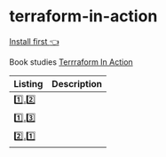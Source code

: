 # terraform-in-action

[Install first :point_left:](INSTALL.md)

Book studies [Terrraform In Action](https://www.manning.com/books/terraform-in-action)

| Listing | Description |
|---------|-------------|
| [:one:.:two:](listing-1.2) | |
| [:one:.:three:](listing-1.3) | |
| [:two:.:one:](listing-2.1) | |
